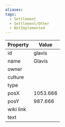 ```yaml
---
aliases: 
tags:
  - Settlement
  - Settlement/Other
  - NotImplemented
---
```


| Property  | Value    |
| --------- | -------- |
| id        | glavis   |
| name      | Glavis   |
| owner     |          |
| culture   |          |
| type      |          |
| posX      | 1053.666 |
| posY      | 987.666  |
| wiki link |          |
| text      |          |
